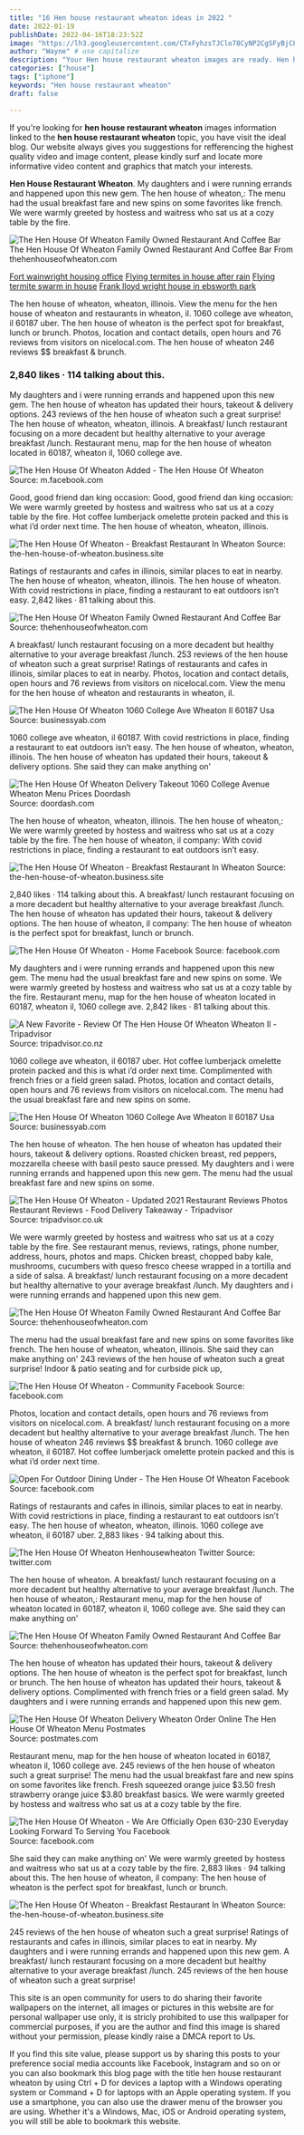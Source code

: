 ```yaml
---
title: "16 Hen house restaurant wheaton ideas in 2022 "
date: 2022-01-19
publishDate: 2022-04-16T18:23:52Z
image: "https://lh3.googleusercontent.com/CTxFyhzsTJClo78CyNP2CgSFyBjCLKXbMZHzrYCNDfvW8AIfuIRhXIt7koy0_T7yc0y2Lp4z7tdYQPFtCA=w768-h768-n-o-v1"
author: "Wayne" # use capitalize
description: "Your Hen house restaurant wheaton images are ready. Hen house restaurant wheaton are a topic that is being searched for and liked by netizens today. You can Download the Hen house restaurant wheaton files here. Download all royalty-free photos and vectors."
categories: ["house"]
tags: ["iphone"]
keywords: "Hen house restaurant wheaton"
draft: false

---
```


If you're looking for **hen house restaurant wheaton** images information linked to the **hen house restaurant wheaton** topic, you have visit the ideal  blog.  Our website always  gives you  suggestions  for refferencing  the highest  quality video and image  content, please kindly surf and locate more informative video content and graphics  that match your interests.

**Hen House Restaurant Wheaton**. My daughters and i were running errands and happened upon this new gem. The hen house of wheaton,: The menu had the usual breakfast fare and new spins on some favorites like french. We were warmly greeted by hostess and waitress who sat us at a cozy table by the fire.

![The Hen House Of Wheaton Family Owned Restaurant And Coffee Bar](https://thehenhouseofwheaton.com/wp-content/uploads/2020/10/2020-10-14_122311-scaled.jpg "The Hen House Of Wheaton Family Owned Restaurant And Coffee Bar")
The Hen House Of Wheaton Family Owned Restaurant And Coffee Bar From thehenhouseofwheaton.com

[Fort wainwright housing office](/fort-wainwright-housing-office/)
[Flying termites in house after rain](/flying-termites-in-house-after-rain/)
[Flying termite swarm in house](/flying-termite-swarm-in-house/)
[Frank lloyd wright house in ebsworth park](/frank-lloyd-wright-house-in-ebsworth-park/)

The hen house of wheaton, wheaton, illinois. View the menu for the hen house of wheaton and restaurants in wheaton, il. 1060 college ave wheaton, il 60187 uber. The hen house of wheaton is the perfect spot for breakfast, lunch or brunch. Photos, location and contact details, open hours and 76 reviews from visitors on nicelocal.com. The hen house of wheaton 246 reviews $$ breakfast &amp; brunch.

### 2,840 likes · 114 talking about this.

My daughters and i were running errands and happened upon this new gem. The hen house of wheaton has updated their hours, takeout &amp; delivery options. 243 reviews of the hen house of wheaton such a great surprise! The hen house of wheaton, wheaton, illinois. A breakfast/ lunch restaurant focusing on a more decadent but healthy alternative to your average breakfast /lunch. Restaurant menu, map for the hen house of wheaton located in 60187, wheaton il, 1060 college ave.


![The Hen House Of Wheaton Added - The Hen House Of Wheaton](https://lookaside.fbsbx.com/lookaside/crawler/media/?media_id=339004000159612 "The Hen House Of Wheaton Added - The Hen House Of Wheaton")
Source: m.facebook.com

Good, good friend dan king occasion: Good, good friend dan king occasion: We were warmly greeted by hostess and waitress who sat us at a cozy table by the fire. Hot coffee lumberjack omelette protein packed and this is what i’d order next time. The hen house of wheaton, wheaton, illinois.

![The Hen House Of Wheaton - Breakfast Restaurant In Wheaton](https://lh3.googleusercontent.com/S0oc6eAyvug_bRYclEGJxsLfHa0x-iwRgdJCzw-27ncitWo3Mx-0LsJST4t2FQnWyW2_2bXqEpkZRbfSOw=w768-h768-n-o-v1 "The Hen House Of Wheaton - Breakfast Restaurant In Wheaton")
Source: the-hen-house-of-wheaton.business.site

Ratings of restaurants and cafes in illinois, similar places to eat in nearby. The hen house of wheaton, wheaton, illinois. The hen house of wheaton. With covid restrictions in place, finding a restaurant to eat outdoors isn’t easy. 2,842 likes · 81 talking about this.

![The Hen House Of Wheaton Family Owned Restaurant And Coffee Bar](https://thehenhouseofwheaton.com/wp-content/uploads/2020/06/hen-house-patio-1.jpg "The Hen House Of Wheaton Family Owned Restaurant And Coffee Bar")
Source: thehenhouseofwheaton.com

A breakfast/ lunch restaurant focusing on a more decadent but healthy alternative to your average breakfast /lunch. 253 reviews of the hen house of wheaton such a great surprise! Ratings of restaurants and cafes in illinois, similar places to eat in nearby. Photos, location and contact details, open hours and 76 reviews from visitors on nicelocal.com. View the menu for the hen house of wheaton and restaurants in wheaton, il.

![The Hen House Of Wheaton 1060 College Ave Wheaton Il 60187 Usa](https://cdn.businessyab.com/assets/uploads/ae17c24a5e96c1bd0ac38b56f919e0a1__united_states_illinois_dupage_county_milton_township_wheaton_college_avenue_1060_the_hen_house_of_wheatonhtml.jpg "The Hen House Of Wheaton 1060 College Ave Wheaton Il 60187 Usa")
Source: businessyab.com

1060 college ave wheaton, il 60187. With covid restrictions in place, finding a restaurant to eat outdoors isn’t easy. The hen house of wheaton, wheaton, illinois. The hen house of wheaton has updated their hours, takeout &amp; delivery options. She said they can make anything on&#039;

![The Hen House Of Wheaton Delivery Takeout 1060 College Avenue Wheaton Menu Prices Doordash](https://img.cdn4dd.com/cdn-cgi/image/fit=contain,width=1200,height=672,format=auto/https://doordash-static.s3.amazonaws.com/media/restaurant/cover_square/25e20a35-1006-4ec8-845c-7af4376e1575.png "The Hen House Of Wheaton Delivery Takeout 1060 College Avenue Wheaton Menu Prices Doordash")
Source: doordash.com

The hen house of wheaton, wheaton, illinois. The hen house of wheaton,: We were warmly greeted by hostess and waitress who sat us at a cozy table by the fire. The hen house of wheaton, il company: With covid restrictions in place, finding a restaurant to eat outdoors isn’t easy.

![The Hen House Of Wheaton - Breakfast Restaurant In Wheaton](https://lh3.googleusercontent.com/KZFil5vT0o_4R7cehDF61KmnYRtFBB36sLwp750qXrbDTnneHXAakmn543gLb9hRhrZeQWlWob62amDkJA=w1080-h608-p-no-v0 "The Hen House Of Wheaton - Breakfast Restaurant In Wheaton")
Source: the-hen-house-of-wheaton.business.site

2,840 likes · 114 talking about this. A breakfast/ lunch restaurant focusing on a more decadent but healthy alternative to your average breakfast /lunch. The hen house of wheaton has updated their hours, takeout &amp; delivery options. The hen house of wheaton, il company: The hen house of wheaton is the perfect spot for breakfast, lunch or brunch.

![The Hen House Of Wheaton - Home Facebook](https://lookaside.fbsbx.com/lookaside/crawler/media/?media_id=285692475490765 "The Hen House Of Wheaton - Home Facebook")
Source: facebook.com

My daughters and i were running errands and happened upon this new gem. The menu had the usual breakfast fare and new spins on some. We were warmly greeted by hostess and waitress who sat us at a cozy table by the fire. Restaurant menu, map for the hen house of wheaton located in 60187, wheaton il, 1060 college ave. 2,842 likes · 81 talking about this.

![A New Favorite - Review Of The Hen House Of Wheaton Wheaton Il - Tripadvisor](https://media-cdn.tripadvisor.com/media/photo-s/16/91/f1/8b/very-berry-french-toast.jpg "A New Favorite - Review Of The Hen House Of Wheaton Wheaton Il - Tripadvisor")
Source: tripadvisor.co.nz

1060 college ave wheaton, il 60187 uber. Hot coffee lumberjack omelette protein packed and this is what i’d order next time. Complimented with french fries or a field green salad. Photos, location and contact details, open hours and 76 reviews from visitors on nicelocal.com. The menu had the usual breakfast fare and new spins on some.

![The Hen House Of Wheaton 1060 College Ave Wheaton Il 60187 Usa](https://cdn.businessyab.com/assets/uploads/01502272bff99fca9fe2dd051b0c808a__united_states_illinois_dupage_county_milton_township_wheaton_college_avenue_1060_the_hen_house_of_wheatonhtml.jpg "The Hen House Of Wheaton 1060 College Ave Wheaton Il 60187 Usa")
Source: businessyab.com

The hen house of wheaton. The hen house of wheaton has updated their hours, takeout &amp; delivery options. Roasted chicken breast, red peppers, mozzarella cheese with basil pesto sauce pressed. My daughters and i were running errands and happened upon this new gem. The menu had the usual breakfast fare and new spins on some.

![The Hen House Of Wheaton - Updated 2021 Restaurant Reviews Photos Restaurant Reviews - Food Delivery Takeaway - Tripadvisor](https://media-cdn.tripadvisor.com/media/photo-s/16/91/f3/55/the-hen-house-of-wheaton.jpg "The Hen House Of Wheaton - Updated 2021 Restaurant Reviews Photos Restaurant Reviews - Food Delivery Takeaway - Tripadvisor")
Source: tripadvisor.co.uk

We were warmly greeted by hostess and waitress who sat us at a cozy table by the fire. See restaurant menus, reviews, ratings, phone number, address, hours, photos and maps. Chicken breast, chopped baby kale, mushrooms, cucumbers with queso fresco cheese wrapped in a tortilla and a side of salsa. A breakfast/ lunch restaurant focusing on a more decadent but healthy alternative to your average breakfast /lunch. My daughters and i were running errands and happened upon this new gem.

![The Hen House Of Wheaton Family Owned Restaurant And Coffee Bar](https://thehenhouseofwheaton.com/wp-content/uploads/2020/04/IMG_1793-scaled-e1587036909837.jpg "The Hen House Of Wheaton Family Owned Restaurant And Coffee Bar")
Source: thehenhouseofwheaton.com

The menu had the usual breakfast fare and new spins on some favorites like french. The hen house of wheaton, wheaton, illinois. She said they can make anything on&#039; 243 reviews of the hen house of wheaton such a great surprise! Indoor &amp; patio seating and for curbside pick up,

![The Hen House Of Wheaton - Community Facebook](https://lookaside.fbsbx.com/lookaside/crawler/media/?media_id=4556077114463208 "The Hen House Of Wheaton - Community Facebook")
Source: facebook.com

Photos, location and contact details, open hours and 76 reviews from visitors on nicelocal.com. A breakfast/ lunch restaurant focusing on a more decadent but healthy alternative to your average breakfast /lunch. The hen house of wheaton 246 reviews $$ breakfast &amp; brunch. 1060 college ave wheaton, il 60187. Hot coffee lumberjack omelette protein packed and this is what i’d order next time.

![Open For Outdoor Dining Under - The Hen House Of Wheaton Facebook](https://lookaside.fbsbx.com/lookaside/crawler/media/?media_id=790966534963354 "Open For Outdoor Dining Under - The Hen House Of Wheaton Facebook")
Source: facebook.com

Ratings of restaurants and cafes in illinois, similar places to eat in nearby. With covid restrictions in place, finding a restaurant to eat outdoors isn’t easy. The hen house of wheaton, wheaton, illinois. 1060 college ave wheaton, il 60187 uber. 2,883 likes · 94 talking about this.

![The Hen House Of Wheaton Henhousewheaton Twitter](https://pbs.twimg.com/media/Eg_6FMNXkAIOGXy.jpg "The Hen House Of Wheaton Henhousewheaton Twitter")
Source: twitter.com

The hen house of wheaton. A breakfast/ lunch restaurant focusing on a more decadent but healthy alternative to your average breakfast /lunch. The hen house of wheaton,: Restaurant menu, map for the hen house of wheaton located in 60187, wheaton il, 1060 college ave. She said they can make anything on&#039;

![The Hen House Of Wheaton Family Owned Restaurant And Coffee Bar](https://thehenhouseofwheaton.com/wp-content/uploads/2020/06/hen-house-patio-2.jpg "The Hen House Of Wheaton Family Owned Restaurant And Coffee Bar")
Source: thehenhouseofwheaton.com

The hen house of wheaton has updated their hours, takeout &amp; delivery options. The hen house of wheaton is the perfect spot for breakfast, lunch or brunch. The hen house of wheaton has updated their hours, takeout &amp; delivery options. Complimented with french fries or a field green salad. My daughters and i were running errands and happened upon this new gem.

![The Hen House Of Wheaton Delivery Wheaton Order Online The Hen House Of Wheaton Menu Postmates](https://d1ralsognjng37.cloudfront.net/1a0974dc-8565-46ea-a8f5-ea37b890a896 "The Hen House Of Wheaton Delivery Wheaton Order Online The Hen House Of Wheaton Menu Postmates")
Source: postmates.com

Restaurant menu, map for the hen house of wheaton located in 60187, wheaton il, 1060 college ave. 245 reviews of the hen house of wheaton such a great surprise! The menu had the usual breakfast fare and new spins on some favorites like french. Fresh squeezed orange juice $3.50 fresh strawberry orange juice $3.80 breakfast basics. We were warmly greeted by hostess and waitress who sat us at a cozy table by the fire.

![The Hen House Of Wheaton - We Are Officially Open 630-230 Everyday Looking Forward To Serving You Facebook](https://lookaside.fbsbx.com/lookaside/crawler/media/?media_id=323871771672835 "The Hen House Of Wheaton - We Are Officially Open 630-230 Everyday Looking Forward To Serving You Facebook")
Source: facebook.com

She said they can make anything on&#039; We were warmly greeted by hostess and waitress who sat us at a cozy table by the fire. 2,883 likes · 94 talking about this. The hen house of wheaton, il company: The hen house of wheaton is the perfect spot for breakfast, lunch or brunch.

![The Hen House Of Wheaton - Breakfast Restaurant In Wheaton](https://lh3.googleusercontent.com/CTxFyhzsTJClo78CyNP2CgSFyBjCLKXbMZHzrYCNDfvW8AIfuIRhXIt7koy0_T7yc0y2Lp4z7tdYQPFtCA=w768-h768-n-o-v1 "The Hen House Of Wheaton - Breakfast Restaurant In Wheaton")
Source: the-hen-house-of-wheaton.business.site

245 reviews of the hen house of wheaton such a great surprise! Ratings of restaurants and cafes in illinois, similar places to eat in nearby. My daughters and i were running errands and happened upon this new gem. A breakfast/ lunch restaurant focusing on a more decadent but healthy alternative to your average breakfast /lunch. 245 reviews of the hen house of wheaton such a great surprise!

This site is an open community for users to do sharing their favorite wallpapers on the internet, all images or pictures in this website are for personal wallpaper use only, it is stricly prohibited to use this wallpaper for commercial purposes, if you are the author and find this image is shared without your permission, please kindly raise a DMCA report to Us.

If you find this site value, please support us by sharing this posts to your preference social media accounts like Facebook, Instagram and so on or you can also bookmark this blog page with the title hen house restaurant wheaton by using Ctrl + D for devices a laptop with a Windows operating system or Command + D for laptops with an Apple operating system. If you use a smartphone, you can also use the drawer menu of the browser you are using. Whether it's a Windows, Mac, iOS or Android operating system, you will still be able to bookmark this website.
